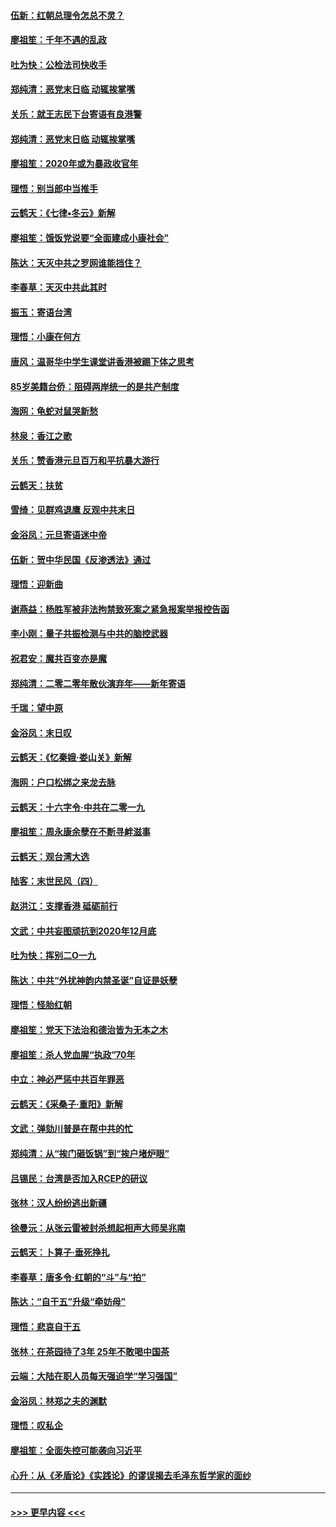 #### [伍新：红朝总理令怎总不灵？](../pages/nsc993/n11770813.md?t=01070722) 
#### [廖祖笙：千年不遇的乱政](../pages/nsc993/n11770373.md?t=01070722) 
#### [吐为快：公检法司快收手](../pages/nsc993/n11770359.md?t=01070722) 
#### [郑纯清：恶党末日临 动辄挨掌嘴](../pages/nsc993/n11769912.md?t=01070722) 
#### [关乐：就王志民下台寄语有良港警](../pages/nsc993/n11769903.md?t=01070722) 
#### [郑纯清：恶党末日临 动辄挨掌嘴](../pages/nsc993/n11769356.md?t=01070722) 
#### [廖祖笙：2020年或为暴政收官年](../pages/nsc993/n11768216.md?t=01070722) 
#### [理悟：别当郎中当推手](../pages/nsc993/n11768243.md?t=01070722) 
#### [云鹤天：《七律▪冬云》新解](../pages/nsc993/n11768204.md?t=01070722) 
#### [廖祖笙：饿饭党说要“全面建成小康社会”](../pages/nsc993/n11767482.md?t=01070722) 
#### [陈达：天灭中共之罗网谁能挡住？](../pages/nsc993/n11767465.md?t=01070722) 
#### [李春草：天灭中共此其时](../pages/nsc993/n11767452.md?t=01070722) 
#### [振玉：寄语台湾](../pages/nsc993/n11767432.md?t=01070722) 
#### [理悟：小康在何方](../pages/nsc993/n11767394.md?t=01070722) 
#### [唐风：温哥华中学生课堂讲香港被踢下体之思考](../pages/nsc993/n11766848.md?t=01070722) 
#### [85岁美籍台侨：阻碍两岸统一的是共产制度](../pages/nsc993/n11765043.md?t=01070722) 
#### [海网：龟蛇对鼠哭新愁](../pages/nsc993/n11764895.md?t=01070722) 
#### [林泉：香江之歌](../pages/nsc993/n11764415.md?t=01070722) 
#### [关乐：赞香港元旦百万和平抗暴大游行](../pages/nsc993/n11764382.md?t=01070722) 
#### [云鹤天：扶贫](../pages/nsc993/n11764245.md?t=01070722) 
#### [雪绮：见群鸡退鹰  反观中共末日](../pages/nsc993/n11762112.md?t=01070722) 
#### [金浴凤：元旦寄语迷中帝](../pages/nsc993/n11761788.md?t=01070722) 
#### [伍新：贺中华民国《反渗透法》通过](../pages/nsc993/n11761994.md?t=01070722) 
#### [理悟：迎新曲](../pages/nsc993/n11761152.md?t=01070722) 
#### [谢燕益：杨胜军被非法拘禁致死案之紧急报案举报控告函](../pages/nsc993/n11756134.md?t=01070722) 
#### [李小刚：量子共振检测与中共的脑控武器](../pages/nsc993/n11754518.md?t=01070722) 
#### [祝君安：魔共百变亦是魔](../pages/nsc993/n11754469.md?t=01070722) 
#### [郑纯清：二零二零年散伙演弃年——新年寄语](../pages/nsc993/n11754195.md?t=01070722) 
#### [千瑞：望中原](../pages/nsc993/n11754159.md?t=01070722) 
#### [金浴凤：末日叹](../pages/nsc993/n11752359.md?t=01070722) 
#### [云鹤天：《忆秦娥‧娄山关》新解](../pages/nsc993/n11752348.md?t=01070722) 
#### [海网：户口松绑之来龙去脉](../pages/nsc993/n11752328.md?t=01070722) 
#### [云鹤天：十六字令‧中共在二零一九](../pages/nsc993/n11752305.md?t=01070722) 
#### [廖祖笙：周永康余孽在不断寻衅滋事](../pages/nsc993/n11751013.md?t=01070722) 
#### [云鹤天：观台湾大选](../pages/nsc993/n11751007.md?t=01070722) 
#### [陆客：末世民风（四）](../pages/nsc993/n11749203.md?t=01070722) 
#### [赵洪江：支撑香港 砥砺前行](../pages/nsc993/n11748482.md?t=01070722) 
#### [文武：中共妄图顽抗到2020年12月底](../pages/nsc993/n11748446.md?t=01070722) 
#### [吐为快：挥别二O一九](../pages/nsc993/n11748411.md?t=01070722) 
#### [陈达：中共“外扰神韵内禁圣诞”自证是妖孽](../pages/nsc993/n11748226.md?t=01070722) 
#### [理悟：怪胎红朝](../pages/nsc993/n11748206.md?t=01070722) 
#### [廖祖笙：党天下法治和德治皆为无本之木](../pages/nsc993/n11748135.md?t=01070722) 
#### [廖祖笙：杀人党血腥“执政”70年](../pages/nsc993/n11745144.md?t=01070722) 
#### [中立：神必严惩中共百年罪恶](../pages/nsc993/n11744970.md?t=01070722) 
#### [云鹤天：《采桑子‧重阳》新解](../pages/nsc993/n11744948.md?t=01070722) 
#### [文武：弹劾川普是在帮中共的忙](../pages/nsc993/n11744758.md?t=01070722) 
#### [郑纯清：从“挨门砸饭锅”到“挨户堵炉眼”](../pages/nsc993/n11744745.md?t=01070722) 
#### [吕锡民：台湾是否加入RCEP的研议](../pages/nsc993/n11744701.md?t=01070722) 
#### [张林：汉人纷纷逃出新疆](../pages/nsc993/n11743530.md?t=01070722) 
#### [徐曼沅：从张云雷被封杀想起相声大师吴兆南](../pages/nsc993/n11741816.md?t=01070722) 
#### [云鹤天：卜算子‧垂死挣扎](../pages/nsc993/n11739956.md?t=01070722) 
#### [李春草：唐多令‧红朝的“斗”与“拍”](../pages/nsc993/n11739830.md?t=01070722) 
#### [陈达：“自干五”升级“牵妨母”](../pages/nsc993/n11739724.md?t=01070722) 
#### [理悟：悲哀自干五](../pages/nsc993/n11739547.md?t=01070722) 
#### [张林：在茶园待了3年 25年不敢喝中国茶](../pages/nsc993/n11739240.md?t=01070722) 
#### [云端：大陆在职人员每天强迫学“学习强国”](../pages/nsc993/n11738735.md?t=01070722) 
#### [金浴凤：林郑之夫的渊默](../pages/nsc993/n11737735.md?t=01070722) 
#### [理悟：叹私企](../pages/nsc993/n11737715.md?t=01070722) 
#### [廖祖笙：全面失控可能袭向习近平](../pages/nsc993/n11737704.md?t=01070722) 
#### [心升：从《矛盾论》《实践论》的谬误揭去毛泽东哲学家的面纱](../pages/nsc993/n11736962.md?t=01070722) 

----
#### [ >>> 更早内容 <<< ](../indexes/nsc993-earlier.md)
